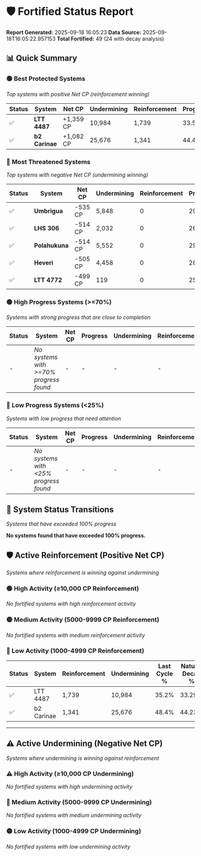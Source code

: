 # 🛡️ Fortified Status Report

**Report Generated:** 2025-09-18 16:05:23
**Data Source:** 2025-09-18T16:05:22.957153
**Total Fortified:** 49 (24 with decay analysis)

## 📊 Quick Summary

### 🟢 **Best Protected Systems**
*Top systems with positive Net CP (reinforcement winning)*

| Status | System | Net CP | Undermining | Reinforcement | Progress |
|--------|--------|--------|-------------|---------------|----------|
| ✅ | **LTT 4487** | +1,359 CP | 10,984 | 1,739 | 33.5% |
| ✅ | **b2 Carinae** | +1,082 CP | 25,676 | 1,341 | 44.4% |

### 🔴 **Most Threatened Systems**
*Top systems with negative Net CP (undermining winning)*

| Status | System | Net CP | Undermining | Reinforcement | Progress |
|--------|--------|--------|-------------|---------------|----------|
| ✅ | **Umbrigua** | -535 CP | 5,848 | 0 | 29.3% |
| ✅ | **LHS 306** | -514 CP | 2,032 | 0 | 26.5% |
| ✅ | **Polahukuna** | -514 CP | 5,552 | 0 | 29.1% |
| ✅ | **Heveri** | -505 CP | 4,458 | 0 | 28.3% |
| ✅ | **LTT 4772** | -499 CP | 119 | 0 | 25.1% |

### 🟢 **High Progress Systems (>=70%)**
*Systems with strong progress that are close to completion*

| Status | System | Net CP | Progress | Undermining | Reinforcement |
|--------|--------|--------|----------|-------------|---------------|
| - | *No systems with >=70% progress found* | - | - | - | - |

### 🔴 **Low Progress Systems (<25%)**
*Systems with low progress that need attention*

| Status | System | Net CP | Progress | Undermining | Reinforcement |
|--------|--------|--------|----------|-------------|---------------|
| - | *No systems with <25% progress found* | - | - | - | - |
## 🔄 System Status Transitions
*Systems that have exceeded 100% progress*

**No systems found that have exceeded 100% progress.**

## 🛡️ Active Reinforcement (Positive Net CP)
*Systems where reinforcement is winning against undermining*

### 🟢 High Activity (≥10,000 CP Reinforcement)

*No fortified systems with high reinforcement activity*

### 🟡 Medium Activity (5000-9999 CP Reinforcement)

*No fortified systems with medium reinforcement activity*

### 🔴 Low Activity (1000-4999 CP Reinforcement)

| Status | System | Reinforcement | Undermining | Last Cycle % | Natural Decay % | Current Progress % | Current CP | Net CP | Activity |
|--------|--------|---------------|-------------|--------------|-----------------|-------------------|------------|--------|----------|
| ✅ | LTT 4487 | 1,739 | 10,984 | 35.2% | 33.29% | 33.5% | 217,750 | +1,359 | 🔵 Low Reinforcement |
| ✅ | b2 Carinae | 1,341 | 25,676 | 48.4% | 44.23% | 44.4% | 288,600 | +1,082 | 🔵 Low Reinforcement |


---

## ⚠️ Active Undermining (Negative Net CP)
*Systems where undermining is winning against reinforcement*

### ⚠️ High Activity (≥10,000 CP Undermining)

*No fortified systems with high undermining activity*

### 🔶 Medium Activity (5000-9999 CP Undermining)

*No fortified systems with medium undermining activity*

### 🟡 Low Activity (1000-4999 CP Undermining)

*No fortified systems with low undermining activity*
